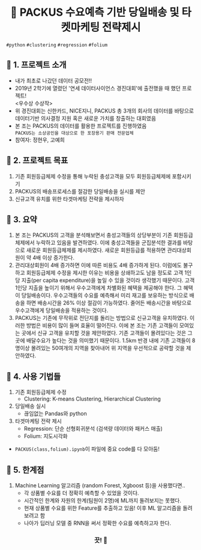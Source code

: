 <h1 align="center"><strong>🔎 PACKUS 수요예측 기반 당일배송 및 타켓마케팅 전략제시</strong></h3>

`#python` `#clustering` `#regression` `#folium`


## 🚦 1. 프로젝트 소개
 - 내가 최초로 나갔던 데이터 공모전!!
 - 2019년 2학기에 열렸던 '연세 데이터사이언스 경진대회'에 출전했을 때 했던 프로젝트!  
   <우수상 수상작>
 - 위 경진대회는 신한카드, NICE지니, PACKUS 총 3개의 회사의 데이터를 바탕으로 데이터기반 의사결정 지원 혹은 새로운 가치를 창출하는 대회였음
 - 본 조는 PACKUS의 데이터를 활용한 프로젝트를 진행하였음  
    `PACKUS는 소상공인을 대상으로 한 포장용기 판매 전문업체`
 - 참여자: 정현우, 고예희

## 🚦 2. 프로젝트 목표
 1. 기존 회원등급체제 수정을 통해 누락된 충성고객을 모두 회원등급체제에 포함시키기
 2. PACKUS의 배송프로세스를 절감한 당일배송을 실시를 제안
 3. 신규고객 유치를 위한 타겟마케팅 전략을 제시하자

## 🚦 3. 요약
 1. 본 조는 PACKUS의 고객을 분석해보면서 충성고객들의 상당부분이 기존 회원등급체제에서 누락하고 있음을 발견하였다. 이에 충성고객들을 군집분석한 결과를 바탕으로 새로운 회원등급체제를 제시하였다. 새로운 회원등급를 적용하면 관리대상회원이 약 4배 이상 증가한다.
 2. 관리대상회원이 4배 증가하면 이에 따른 비용도 4배 증가하게 된다. 이럼에도 불구하고 회원등급체제 수정을 제시한 이유는 비용을 상쇄하고도 남을 정도로 고객 1인당 지출(per capita expenditure)을 높일 수 있을 것이라 생각했기 때문이다. 고객 1인당 지출을 높이기 위해서 우수고객에게 차별화된 혜택을 제공해야 한다. 그 혜택이 당일배송이다. 우수고객들의 수요를 예측해서 미리 재고를 보유하는 방식으로 배송을 하면 배송시간을 26% 이상 절감이 가능하였다. 줄어든 배송시간을 바탕으로 우수고객에게 당일배송을 적용하는 것이다.
 3. PACKUS는 기존에 무작위로 전단지를 돌리는 방법으로 신규고객을 유치하였다. 이러한 방법은 비용이 많이 들며 효율이 떨어진다. 이에 본 조는 기존 고객들이 모여있는 곳에서 신규 고객을 유치할 것을 제안하였다. 기존 고객들이 몰려있다는 것은 그 곳에 배달수요가 높다는 것을 의미했기 때문이다. 1.5km 반경 내에 기존 고객들이 8명이상 몰려있는 50여개의 지역을 찾아내어 위 지역을 우선적으로 공략할 것을 제안하였다.

## 🚦 4. 사용 기법들
 1. 기존 회원등급체제 수정
    - Clustering: K-means Clustering, Hierarchical Clustering
 2. 당일배송 실시
    - 끊임없는 Pandas와 python
 3. 타겟마케팅 전략 제시
    - Regression: 단순 선형회귀분석 (검색량 데이터와 패커스 매출)
    - Folium: 지도시각화
 - `PACKUS(class,folium).ipynb`이 파일에 중요 code를 다 모아둠!

## 🚦 5. 한계점  
1. Machine Learning 알고리즘 (random Forest, Xgboost 등)을 사용했다면..  
   - 각 상품별 수요를 더 정확히 예측할 수 있었을 것이다.  
   - 시간적인 한계와 자원의 한계(팀원이 2명)에 ML까지 돌려보지는 못했다.  
   - 현재 상품별 수요를 위한 Feature를 추출하고 있음! 이후 ML 알고리즘을 돌려보려고 함  
   - 나아가 딥러닝 모델 중 RNN을 써서 정확한 수요를 예측하고자 한다.  
   
<h3 align="center"><strong>끗! 🙌</strong></h3>
